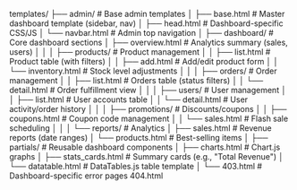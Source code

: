 templates/
├── admin/                        # Base admin templates
│   ├── base.html                 # Master dashboard template (sidebar, nav)
│   ├── head.html                 # Dashboard-specific CSS/JS
│   └── navbar.html               # Admin top navigation
│
├── dashboard/                    # Core dashboard sections
│   ├── overview.html             # Analytics summary (sales, users)
│   │
│   ├── products/                 # Product management
│   │   ├── list.html             # Product table (with filters)
│   │   ├── add.html              # Add/edit product form
│   │   └── inventory.html        # Stock level adjustments
│   │
│   ├── orders/                   # Order management
│   │   ├── list.html             # Orders table (status filters)
│   │   └── detail.html           # Order fulfillment view
│   │
│   ├── users/                    # User management
│   │   ├── list.html             # User accounts table
│   │   └── detail.html           # User activity/order history
│   │
│   ├── promotions/               # Discounts/coupons
│   │   ├── coupons.html          # Coupon code management
│   │   └── sales.html            # Flash sale scheduling
│   │
│   └── reports/                  # Analytics
│       ├── sales.html            # Revenue reports (date ranges)
│       └── products.html         # Best-selling items
│
├── partials/                     # Reusable dashboard components
│   ├── charts.html               # Chart.js graphs
│   ├── stats_cards.html          # Summary cards (e.g., "Total Revenue")
│   └── datatable.html            # DataTables.js table template
│
└── 403.html                      # Dashboard-specific error pages
    404.html